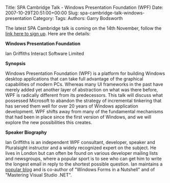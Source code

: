 Title: SPA Cambridge Talk - Windows Presentation Foundation (WPF)
Date: 2007-10-29T20:51:00+00:00
Slug: spa-cambridge-talk-windows-presentation
Category: 
Tags: 
Authors: Garry Bodsworth

The latest SPA Cambridge talk is coming on the 14th November, follow the <a href="http://www.bcs-spa.org/cgi-bin/view/SPA/WindowsPresentationFoundation">link here to sign up</a>.  Here are the details:

<span style="font-weight:bold;">Windows Presentation Foundation</span>

Ian Griffiths Interact Software Limited

<span style="font-weight:bold;">Synopsis</span>

Windows Presentation Foundation (WPF) is a platform for building Windows desktop applications that can take full advantage of the graphical capabilities of modern PCs. Whereas many UI frameworks in the past have merely added yet another layer of abstraction on what was there before, WPF is radically different from its predecessors. This talk will discuss what possessed Microsoft to abandon the strategy of incremental tinkering that has served them well for over 20 years of Windows application development. WPF shifts away from many of the fundamental mechanisms that had been in place since the first version of Windows, and we will explore the new possibilities this creates.

<span style="font-weight:bold;">Speaker Biography</span>

Ian Griffiths is an independent WPF consultant, developer, speaker and Pluralsight instructor and a widely recognized expert on the subject. He lives in London but can often be found on various developer mailing lists and newsgroups, where a popular sport is to see who can get him to write the longest email in reply to the shortest possible question. Ian maintains a <a href="http://www.interact-sw.co.uk/iangblog/">popular blog</a> and is co-author of "Windows Forms in a Nutshell" and of "Mastering Visual Studio .NET".
